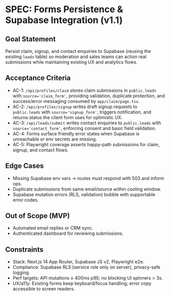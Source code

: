 # SPEC: Forms Persistence & Supabase Integration (v1.1)

## Goal Statement
Persist claim, signup, and contact enquiries to Supabase (reusing the existing `leads` table) so moderation and sales teams can action real submissions while maintaining existing UX and analytics flows.

## Acceptance Criteria
- AC-1: `/api/profiles/claim` stores claim submissions in `public.leads` with `source='claim_form'`, providing validation, duplicate protection, and success/error messaging consumed by `app/claim/page.tsx`.
- AC-2: `/api/profiles/signup` writes draft signup requests to `public.leads` with `source='signup_form'`, triggers notification, and returns status the client form uses for optimistic UX.
- AC-3: `/api/leads/submit` writes contact enquiries to `public.leads` with `source='contact_form'`, enforcing consent and basic field validation.
- AC-4: Forms surface friendly error states when Supabase is unreachable or env secrets are missing.
- AC-5: Playwright coverage asserts happy-path submissions for claim, signup, and contact flows.

## Edge Cases
- Missing Supabase env vars → routes must respond with 503 and inform ops.
- Duplicate submissions from same email/source within cooling window.
- Supabase mutation errors (RLS, validation) bubble with supportable error codes.

## Out of Scope (MVP)
- Automated email replies or CRM sync.
- Authenticated dashboard for reviewing submissions.

## Constraints
- Stack: Next.js 14 App Router, Supabase JS v2, Playwright e2e.
- Compliance: Supabase RLS (service role only on server), privacy-safe logging.
- Perf targets: API mutations ≤ 400ms p95; no blocking UI spinners > 3s.
- UX/a11y: Existing forms keep keyboard/focus handling; error copy accessible to screen readers.
